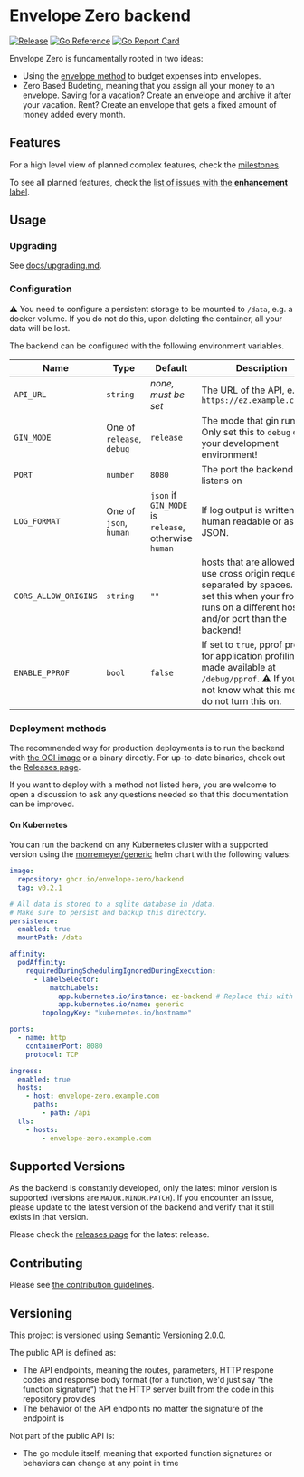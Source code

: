 # Envelope Zero backend

[![Release](https://img.shields.io/github/release/envelope-zero/backend.svg?style=flat-square)](https://github.com/envelope-zero/backend/releases/latest) [![Go Reference](https://pkg.go.dev/badge/github.com/envelope-zero/backend.svg)](https://pkg.go.dev/github.com/envelope-zero/backend) [![Go Report Card](https://goreportcard.com/badge/github.com/envelope-zero/backend)](https://goreportcard.com/report/github.com/envelope-zero/backend)

Envelope Zero is fundamentally rooted in two ideas:

- Using the [envelope method](https://en.wikipedia.org/wiki/Envelope_system) to budget expenses into envelopes.
- Zero Based Budeting, meaning that you assign all your money to an envelope. Saving for a vacation? Create an envelope and archive it after your vacation. Rent? Create an envelope that gets a fixed amount of money added every month.

## Features

For a high level view of planned complex features, check the [milestones](https://github.com/envelope-zero/backend/milestones).

To see all planned features, check the [list of issues with the **enhancement** label](https://github.com/envelope-zero/backend/labels/enhancement).

## Usage

### Upgrading

See [docs/upgrading.md](docs/upgrading.md).

### Configuration

:warning: You need to configure a persistent storage to be mounted to `/data`, e.g. a docker volume. If you do not do this, upon deleting the container, all your data will be lost.

The backend can be configured with the following environment variables.

| Name                 | Type                      | Default                                              | Description                                                                                                                                                         |
| -------------------- | ------------------------- | ---------------------------------------------------- | ------------------------------------------------------------------------------------------------------------------------------------------------------------------- |
| `API_URL`            | `string`                  | _none, must be set_                                  | The URL of the API, e.g. `https://ez.example.com/api`                                                                                                               |
| `GIN_MODE`           | One of `release`, `debug` | `release`                                            | The mode that gin runs in. Only set this to `debug` on your development environment!                                                                                |
| `PORT`               | `number`                  | `8080`                                               | The port the backend listens on                                                                                                                                     |
| `LOG_FORMAT`         | One of `json`, `human`    | `json` if `GIN_MODE` is `release`, otherwise `human` | If log output is written human readable or as JSON.                                                                                                                 |
| `CORS_ALLOW_ORIGINS` | `string`                  | `""`                                                 | hosts that are allowed to use cross origin requests, separated by spaces. Only set this when your frontend runs on a different host and/or port than the backend!   |
| `ENABLE_PPROF`       | `bool`                    | `false`                                              | If set to `true`, pprof profiles for application profiling are made available at `/debug/pprof`. :warning: If you do not know what this means, do not turn this on. |

### Deployment methods

The recommended way for production deployments is to run the backend with [the OCI image](https://github.com/envelope-zero/backend/pkgs/container/backend) or a binary directly.
For up-to-date binaries, check out the [Releases page](https://github.com/envelope-zero/backend/releases).

If you want to deploy with a method not listed here, you are welcome to open a discussion to ask any questions needed so that this documentation can be improved.

#### On Kubernetes

You can run the backend on any Kubernetes cluster with a supported version using the [morremeyer/generic](https://github.com/morremeyer/charts/tree/main/charts/generic) helm chart with the following values:

```yaml
image:
  repository: ghcr.io/envelope-zero/backend
  tag: v0.2.1

# All data is stored to a sqlite database in /data.
# Make sure to persist and backup this directory.
persistence:
  enabled: true
  mountPath: /data

affinity:
  podAffinity:
    requiredDuringSchedulingIgnoredDuringExecution:
      - labelSelector:
          matchLabels:
            app.kubernetes.io/instance: ez-backend # Replace this with the name of your helm release
            app.kubernetes.io/name: generic
        topologyKey: "kubernetes.io/hostname"

ports:
  - name: http
    containerPort: 8080
    protocol: TCP

ingress:
  enabled: true
  hosts:
    - host: envelope-zero.example.com
      paths:
        - path: /api
  tls:
    - hosts:
        - envelope-zero.example.com
```

## Supported Versions

As the backend is constantly developed, only the latest minor version is supported (versions are `MAJOR.MINOR.PATCH`). If you encounter an issue, please update to the latest version of the backend and verify that it still exists in that version.

Please check the [releases page](https://github.com/envelope-zero/backend/releases) for the latest release.

## Contributing

Please see [the contribution guidelines](CONTRIBUTING.md).

## Versioning

This project is versioned using [Semantic Versioning 2.0.0](https://semver.org/spec/v2.0.0.html).

The public API is defined as:

- The API endpoints, meaning the routes, parameters, HTTP respone codes and response body format (for a function, we'd just say “the function signature“) that the HTTP server built from the code in this repository provides
- The behavior of the API endpoints no matter the signature of the endpoint is

Not part of the public API is:

- The go module itself, meaning that exported function signatures or behaviors can change at any point in time
